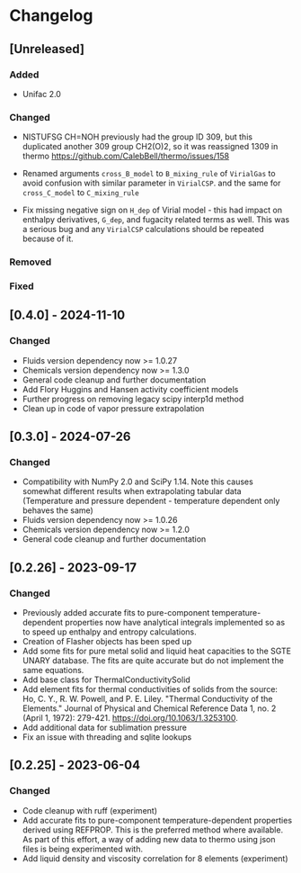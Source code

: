 # Changelog

## [Unreleased]

### Added
- Unifac 2.0

### Changed
 - NISTUFSG CH=NOH previously had the group ID 309, but this duplicated another 309 group CH2(O)2, so it was reassigned 1309 in thermo https://github.com/CalebBell/thermo/issues/158

 - Renamed arguments `cross_B_model` to `B_mixing_rule` of `VirialGas` to avoid confusion with similar parameter in `VirialCSP`. and the same for `cross_C_model` to `C_mixing_rule`
 - Fix missing negative sign on `H_dep` of Virial model - this had impact on enthalpy derivatives, `G_dep`, and fugacity related terms as well. This was a serious bug and any `VirialCSP` calculations should be repeated because of it. 

### Removed

### Fixed


## [0.4.0] - 2024-11-10

### Changed
- Fluids version dependency now >= 1.0.27
- Chemicals version dependency now >= 1.3.0
- General code cleanup and further documentation
- Add Flory Huggins and Hansen activity coefficient models
- Further progress on removing legacy scipy interp1d method
- Clean up in code of vapor pressure extrapolation

## [0.3.0] - 2024-07-26

### Changed
- Compatibility with NumPy 2.0 and SciPy 1.14. Note this causes somewhat different results when extrapolating tabular data (Temperature and pressure dependent - temperature dependent only behaves the same)
- Fluids version dependency now >= 1.0.26
- Chemicals version dependency now >= 1.2.0
- General code cleanup and further documentation

## [0.2.26] - 2023-09-17

### Changed
- Previously added accurate fits to pure-component temperature-dependent properties now have analytical integrals implemented so as to speed up enthalpy and entropy calculations.
- Creation of Flasher objects has been sped up
- Add some fits for pure metal solid and liquid heat capacities to the SGTE UNARY database. The fits are quite accurate but do not implement the same equations.
- Add base class for ThermalConductivitySolid
- Add element fits for thermal conductivities of solids from the source: Ho, C. Y., R. W. Powell, and P. E. Liley. "Thermal Conductivity of the Elements." Journal of Physical and Chemical Reference Data 1, no. 2 (April 1, 1972): 279-421. https://doi.org/10.1063/1.3253100.
- Add additional data for sublimation pressure
- Fix an issue with threading and sqlite lookups

## [0.2.25] - 2023-06-04

### Changed
- Code cleanup with ruff (experiment)
- Add accurate fits to pure-component temperature-dependent properties derived using REFPROP. This is the preferred method where available. As part of this effort, a way of adding new data to thermo using json files is being experimented with.
- Add liquid density and viscosity correlation for 8 elements (experiment)